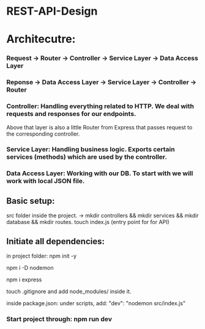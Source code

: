# REST-API-Design

# Architecutre:

### Request -> Router -> Controller -> Service Layer -> Data Access Layer

### Reponse -> Data Access Layer -> Service Layer -> Controller -> Router

### Controller: Handling everything related to HTTP. We deal with requests and responses for our endpoints.

Above that layer is also a little Router from Express that passes request to the corresponding controller.

### Service Layer: Handling business logic. Exports certain services (methods) which are used by the controller.

### Data Access Layer: Working with our DB. To start with we will work with local JSON file.

## Basic setup:

src folder inside the project. ->
mkdir controllers && mkdir services && mkdir database && mkdir routes. touch index.js (entry point for for API)

## Initiate all dependencies:

in project folder:
npm init -y

npm i -D nodemon

npm i express

touch .gitignore and add node_modules/ inside it.

inside package.json:
under scripts, add:
"dev": "nodemon src/index.js"

### Start project through: npm run dev
